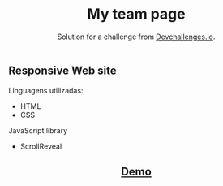 <h1 align="center">My team page</h1>

<div align="center">
   Solution for a challenge from  <a href="http://devchallenges.io" target="_blank">Devchallenges.io</a>.
</div>

<br>
<h2>Responsive Web site</h2>
<p>Linguagens utilizadas:</p>
<ul>
   <li>HTML</li>
   <li>CSS</li>
</ul>
<p>JavaScript library</p>
<ul>
   <li>ScrollReveal</li>
</ul>

<h2 align="center"><a href="https://willianigordeveloper.github.io/My-team-page-devChallenges/">Demo</a></h2>
